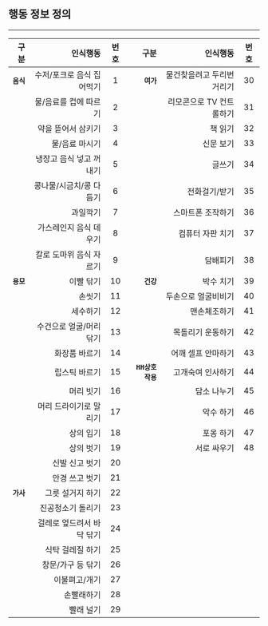 ## 행동 정보 정의
------------------------------------------------------------------------------
|    구분     |   인식행동   |번호|    구분    |   인식행동   |번호|
|------------:|----------------:|:---:|---:|---:|:---:|
|**`음식`**|수저/포크로 음식 집어먹기|1|**`여가`**|물건찾을려고 두리번거리기|30|
||물/음료를 컵에 따르기|2||리모콘으로 TV 컨트롤하기|31|
||약을 뜯어서 삼키기|3||책 읽기|32|
||물/음료 마시기|4||신문 보기|33|
||냉장고 음식 넣고 꺼내기|5||글쓰기|34|
||콩나물/시금치/콩 다듬기|6||전화걸기/받기|35|
||과일깍기|7||스마트폰 조작하기|36|
||가스레인지 음식 데우기|8||컴퓨터 자판 치기|37|
||칼로 도마위 음식 자르기|9||담배피기|38|
|**`용모`**|이빨 닦기|10|**`건강`**|박수 치기|39|
||손씻기|11||두손으로 얼굴비비기|40|
||세수하기|12||맨손체조하기|41|
||수건으로 얼굴/머리 닦기|13||목돌리기 운동하기|42|
||화장품 바르기|14||어깨 셀프 안마하기|43|
||립스틱 바르기|15|**`HH상호작용`**|고개숙여 인사하기|44|
||머리 빗기|16||담소 나누기|45|
||머리 드라이기로 말리기|17||악수 하기|46|
||상의 입기|18||포옹 하기|47|
||상의 벗기|19||서로 싸우기|48|
||신발 신고 벗기|20|
||안경 쓰고 벗기|21|
|**`가사`**|그릇 설거지 하기|22|
||진공청소기 돌리기|23|
||걸레로 엎드려서 바닥 닦기|24|
||식탁 걸레질 하기|25|
||창문/가구 등 닦기|26|
||이불펴고/개기|27|
||손빨래하기|28|
||빨래 널기|29|


